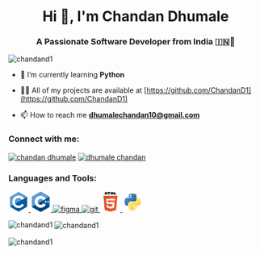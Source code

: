 <h1 align="center">Hi 👋, I'm Chandan Dhumale</h1>
<h3 align="center">A Passionate Software Developer from India 🇮🇳🚀</h3>



<p align="left"> <img src="https://komarev.com/ghpvc/?username=chandand1&label=Profile%20views&color=0e75b6&style=flat" alt="chandand1" /> </p>

- 🌱 I’m currently learning **Python**

- 👨‍💻 All of my projects are available at [https://github.com/ChandanD1](https://github.com/ChandanD1)

- 📫 How to reach me **dhumalechandan10@gmail.com**

<h3 align="left">Connect with me:</h3>
<p align="left">
<a href="https://linkedin.com/in/chandan dhumale" target="blank"><img align="center" src="https://raw.githubusercontent.com/rahuldkjain/github-profile-readme-generator/master/src/images/icons/Social/linked-in-alt.svg" alt="chandan dhumale" height="30" width="40" /></a>
<a href="https://www.hackerearth.com/dhumale chandan" target="blank"><img align="center" src="https://raw.githubusercontent.com/rahuldkjain/github-profile-readme-generator/master/src/images/icons/Social/hackerearth.svg" alt="dhumale chandan" height="30" width="40" /></a>
</p>

<h3 align="left">Languages and Tools:</h3>
<p align="left"> <a href="https://www.cprogramming.com/" target="_blank" rel="noreferrer"> <img src="https://raw.githubusercontent.com/devicons/devicon/master/icons/c/c-original.svg" alt="c" width="40" height="40"/> </a> <a href="https://www.w3schools.com/cpp/" target="_blank" rel="noreferrer"> <img src="https://raw.githubusercontent.com/devicons/devicon/master/icons/cplusplus/cplusplus-original.svg" alt="cplusplus" width="40" height="40"/> </a> <a href="https://www.figma.com/" target="_blank" rel="noreferrer"> <img src="https://www.vectorlogo.zone/logos/figma/figma-icon.svg" alt="figma" width="40" height="40"/> </a> <a href="https://git-scm.com/" target="_blank" rel="noreferrer"> <img src="https://www.vectorlogo.zone/logos/git-scm/git-scm-icon.svg" alt="git" width="40" height="40"/> </a> <a href="https://www.w3.org/html/" target="_blank" rel="noreferrer"> <img src="https://raw.githubusercontent.com/devicons/devicon/master/icons/html5/html5-original-wordmark.svg" alt="html5" width="40" height="40"/> </a> <a href="https://www.python.org" target="_blank" rel="noreferrer"> <img src="https://raw.githubusercontent.com/devicons/devicon/master/icons/python/python-original.svg" alt="python" width="40" height="40"/> </a> </p>

<p><img align="left" src="https://github-readme-stats.vercel.app/api/top-langs?username=chandand1&show_icons=true&locale=en&layout=compact" alt="chandand1" /></p>

<p>&nbsp;<img align="center" src="https://github-readme-stats.vercel.app/api?username=chandand1&show_icons=true&locale=en" alt="chandand1" /></p>

<p><img align="center" src="https://github-readme-streak-stats.herokuapp.com/?user=chandand1&" alt="chandand1" /></p>
